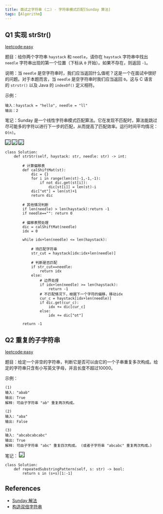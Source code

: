 ```yaml
---
title: 面试之字符串 (二) - 字符串模式匹配[Sunday 算法]
tags: [Algorithm]
---
```


## Q1 实现 strStr()
[leetcode:easy](https://leetcode-cn.com/problems/implement-strstr/)

题目：给你两个字符串 `haystack` 和 `needle`，请你在 `haystack` 字符串中找出 `needle` 字符串出现的第一个位置（下标从 `0` 开始）。如果不存在，则返回 `-1`。

说明：当 `needle` 是空字符串时，我们应当返回什么值呢？这是一个在面试中很好的问题。对于本题而言，当 `needle` 是空字符串时我们应当返回 `0`。这与 C 语言的 `strstr()` 以及 Java 的 `indexOf()` 定义相符。

示例：
```
输入：haystack = "hello", needle = "ll"
输出：2
```

笔记：Sunday 是一个线性字符串模式匹配算法。它在发现不匹配时，算法能跳过尽可能多的字符以进行下一步的匹配，从而提高了匹配效率。运行时间平均情况：`O(n)`。

<img src="{{ site.baseurl }}/assets/images/leetcode5.png" style="border:1px solid black;">
<img src="{{ site.baseurl }}/assets/images/leetcode6.png" style="border:1px solid black;">
<img src="{{ site.baseurl }}/assets/images/leetcode7.png" style="border:1px solid black;">

```
class Solution:
    def strStr(self, haystack: str, needle: str) -> int:
    
        # 计算偏移表
        def calShiftMat(st):
            dic = {}
            for i in range(len(st)-1,-1,-1):
                if not dic.get(st[i]):
                    dic[st[i]] = len(st)-i
            dic["ot"] = len(st)+1
            return dic
        
        # 其他情况判断
        if len(needle) > len(haystack):return -1
        if needle=="": return 0
       
        # 偏移表预处理    
        dic = calShiftMat(needle)
        idx = 0
    
        while idx+len(needle) <= len(haystack):
            
            # 待匹配字符串
            str_cut = haystack[idx:idx+len(needle)]
            
            # 判断是否匹配
            if str_cut==needle:
                return idx
            else:
                # 边界处理
                if idx+len(needle) >= len(haystack):
                    return -1
                # 不匹配情况下，根据下一个字符的偏移，移动idx
                cur_c = haystack[idx+len(needle)]
                if dic.get(cur_c):
                    idx += dic[cur_c]
                else:
                    idx += dic["ot"]
            
        return -1
```

## Q2 重复的子字符串
[leetcode:easy](https://leetcode-cn.com/problems/repeated-substring-pattern/)

题目：给定一个非空的字符串，判断它是否可以由它的一个子串重复多次构成。给定的字符串只含有小写英文字母，并且长度不超过10000。

示例：
```
(1)
输入: "abab"
输出: True
解释: 可由子字符串 "ab" 重复两次构成。

(2)
输入: "aba"
输出: False

(3)
输入: "abcabcabcabc"
输出: True
解释: 可由子字符串 "abc" 重复四次构成。 (或者子字符串 "abcabc" 重复两次构成。)
```

笔记：
<img src="{{ site.baseurl }}/assets/images/leetcode8.png" style="border:1px solid black;">

```
class Solution:
    def repeatedSubstringPattern(self, s: str) -> bool:
        return s in (s+s)[1:-1]
```

## References
- [Sunday 解法](https://leetcode-cn.com/problems/implement-strstr/solution/python3-sundayjie-fa-9996-by-tes/)
- [构造双倍字符串](https://leetcode-cn.com/problems/repeated-substring-pattern/solution/gou-zao-shuang-bei-zi-fu-chuan-by-elevenxx/)

